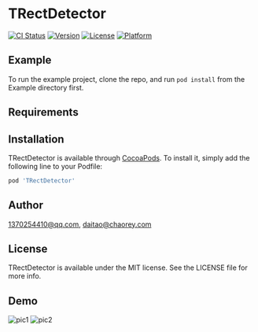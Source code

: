 # TRectDetector

[![CI Status](https://img.shields.io/travis/1370254410@qq.com/TRectDetector.svg?style=flat)](https://travis-ci.org/1370254410@qq.com/TRectDetector)
[![Version](https://img.shields.io/cocoapods/v/TRectDetector.svg?style=flat)](https://cocoapods.org/pods/TRectDetector)
[![License](https://img.shields.io/cocoapods/l/TRectDetector.svg?style=flat)](https://cocoapods.org/pods/TRectDetector)
[![Platform](https://img.shields.io/cocoapods/p/TRectDetector.svg?style=flat)](https://cocoapods.org/pods/TRectDetector)

## Example

To run the example project, clone the repo, and run `pod install` from the Example directory first.

## Requirements

## Installation

TRectDetector is available through [CocoaPods](https://cocoapods.org). To install
it, simply add the following line to your Podfile:

```ruby
pod 'TRectDetector'
```

## Author

1370254410@qq.com, daitao@chaorey.com

## License

TRectDetector is available under the MIT license. See the LICENSE file for more info.


## Demo

![pic1](https://img-blog.csdnimg.cn/2019041909270463.PNG?x-oss-process=image/watermark,type_ZmFuZ3poZW5naGVpdGk,shadow_10,text_aHR0cHM6Ly9ibG9nLmNzZG4ubmV0L05CX1Rva2Vu,size_16,color_FFFFFF,t_70)
![pic2](https://img-blog.csdnimg.cn/20190419092736452.PNG?x-oss-process=image/watermark,type_ZmFuZ3poZW5naGVpdGk,shadow_10,text_aHR0cHM6Ly9ibG9nLmNzZG4ubmV0L05CX1Rva2Vu,size_16,color_FFFFFF,t_70)
